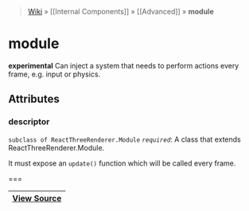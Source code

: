 > [Wiki](Home) » [[Internal Components]] » [[Advanced]] » **module**

# module

**experimental** Can inject a system that needs to perform actions every frame, e.g. input or physics.

## Attributes
### descriptor
``` subclass of ReactThreeRenderer.Module ``` *``` required ```*: A class that extends ReactThreeRenderer.Module.

It must expose an `update()` function which will be called every frame.

===

|**[View Source](../blob/master/src/lib/descriptors/ModuleDescriptor.js)**|
 ---|
